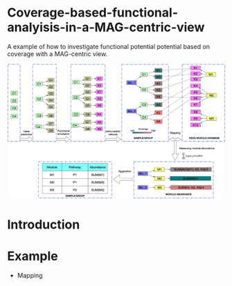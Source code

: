 # Coverage-based-functional-analyisis-in-a-MAG-centric-view
A example of how to investigate functional potential potential based on coverage with a MAG-centric view.

![Workflow](./functional_analyisis_demo.jpg)

# Introduction

# Example
* Mapping



